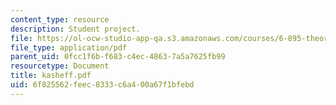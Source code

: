 ```yaml
---
content_type: resource
description: Student project.
file: https://ol-ocw-studio-app-qa.s3.amazonaws.com/courses/6-895-theory-of-parallel-systems-sma-5509-fall-2003/6f825562feec8333c6a400a67f1bfebd_kasheff.pdf
file_type: application/pdf
parent_uid: 0fcc1f6b-f683-c4ec-4863-7a5a7625fb99
resourcetype: Document
title: kasheff.pdf
uid: 6f825562-feec-8333-c6a4-00a67f1bfebd
---
```

